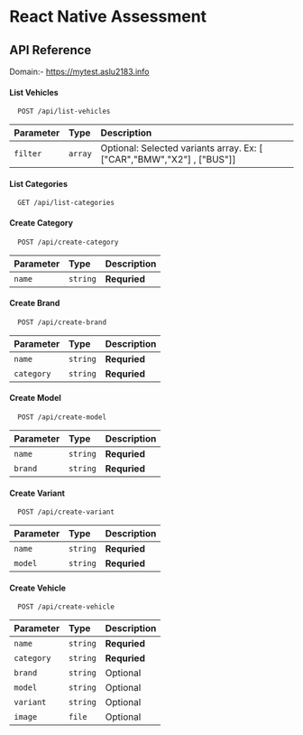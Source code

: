 
# React Native Assessment






## API Reference
Domain:-  https://mytest.aslu2183.info
#### List Vehicles

```http
  POST /api/list-vehicles
```

| Parameter | Type     | Description                |
| :-------- | :------- | :------------------------- |
| `filter` | `array` | Optional: Selected variants array. Ex: [ ["CAR","BMW","X2"] , ["BUS"]] |

#### List Categories

```http
  GET /api/list-categories
```
#### Create Category

```http
  POST /api/create-category
```
| Parameter | Type     | Description                |
| :-------- | :------- | :------------------------- |
| `name` | `string` | **Requried** |

#### Create Brand

```http
  POST /api/create-brand
```
| Parameter | Type     | Description                |
| :-------- | :------- | :------------------------- |
| `name` | `string` | **Requried** |
| `category` | `string` | **Requried** |

#### Create Model

```http
  POST /api/create-model
```
| Parameter | Type     | Description                |
| :-------- | :------- | :------------------------- |
| `name` | `string` | **Requried** |
| `brand` | `string` | **Requried** |

#### Create Variant

```http
  POST /api/create-variant
```
| Parameter | Type     | Description                |
| :-------- | :------- | :------------------------- |
| `name` | `string` | **Requried** |
| `model` | `string` | **Requried** |


#### Create Vehicle

```http
  POST /api/create-vehicle
```
| Parameter | Type     | Description                |
| :-------- | :------- | :------------------------- |
| `name` | `string` | **Requried** |
| `category` | `string` | **Requried** |
| `brand` | `string` | Optional |
| `model` | `string` | Optional |
| `variant` | `string` | Optional |
| `image` | `file` | Optional |




